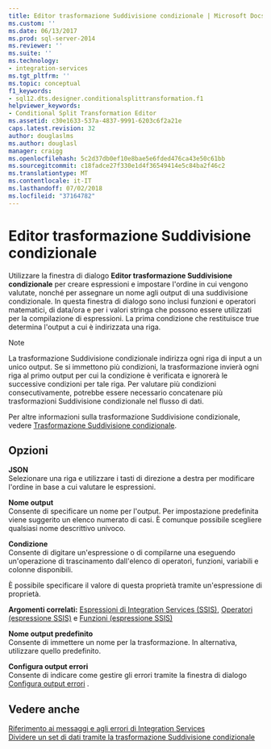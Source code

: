 ```yaml
---
title: Editor trasformazione Suddivisione condizionale | Microsoft Docs
ms.custom: ''
ms.date: 06/13/2017
ms.prod: sql-server-2014
ms.reviewer: ''
ms.suite: ''
ms.technology:
- integration-services
ms.tgt_pltfrm: ''
ms.topic: conceptual
f1_keywords:
- sql12.dts.designer.conditionalsplittransformation.f1
helpviewer_keywords:
- Conditional Split Transformation Editor
ms.assetid: c30e1633-537a-4837-9991-6203c6f2a21e
caps.latest.revision: 32
author: douglaslms
ms.author: douglasl
manager: craigg
ms.openlocfilehash: 5c2d37db0ef10e8bae5e6fded476ca43e50c61bb
ms.sourcegitcommit: c18fadce27f330e1d4f36549414e5c84ba2f46c2
ms.translationtype: MT
ms.contentlocale: it-IT
ms.lasthandoff: 07/02/2018
ms.locfileid: "37164782"
---
```

# <a name="conditional-split-transformation-editor"></a>Editor trasformazione Suddivisione condizionale
  Utilizzare la finestra di dialogo **Editor trasformazione Suddivisione condizionale** per creare espressioni e impostare l'ordine in cui vengono valutate, nonché per assegnare un nome agli output di una suddivisione condizionale. In questa finestra di dialogo sono inclusi funzioni e operatori matematici, di data/ora e per i valori stringa che possono essere utilizzati per la compilazione di espressioni. La prima condizione che restituisce true determina l'output a cui è indirizzata una riga.  
  
> [!NOTE]  
>  La trasformazione Suddivisione condizionale indirizza ogni riga di input a un unico output. Se si immettono più condizioni, la trasformazione invierà ogni riga al primo output per cui la condizione è verificata e ignorerà le successive condizioni per tale riga. Per valutare più condizioni consecutivamente, potrebbe essere necessario concatenare più trasformazioni Suddivisione condizionale nel flusso di dati.  
  
 Per altre informazioni sulla trasformazione Suddivisione condizionale, vedere [Trasformazione Suddivisione condizionale](data-flow/transformations/conditional-split-transformation.md).  
  
## <a name="options"></a>Opzioni  
 **JSON**  
 Selezionare una riga e utilizzare i tasti di direzione a destra per modificare l'ordine in base a cui valutare le espressioni.  
  
 **Nome output**  
 Consente di specificare un nome per l'output. Per impostazione predefinita viene suggerito un elenco numerato di casi. È comunque possibile scegliere qualsiasi nome descrittivo univoco.  
  
 **Condizione**  
 Consente di digitare un'espressione o di compilarne una eseguendo un'operazione di trascinamento dall'elenco di operatori, funzioni, variabili e colonne disponibili.  
  
 È possibile specificare il valore di questa proprietà tramite un'espressione di proprietà.  
  
 **Argomenti correlati:**  [Espressioni di Integration Services &#40;SSIS&#41;](expressions/integration-services-ssis-expressions.md), [Operatori &#40;espressione SSIS&#41;](expressions/operators-ssis-expression.md) e [Funzioni &#40;espressione SSIS&#41;](expressions/functions-ssis-expression.md)  
  
 **Nome output predefinito**  
 Consente di immettere un nome per la trasformazione. In alternativa, utilizzare quello predefinito.  
  
 **Configura output errori**  
 Consente di indicare come gestire gli errori tramite la finestra di dialogo [Configura output errori](../../2014/integration-services/configure-error-output.md) .  
  
## <a name="see-also"></a>Vedere anche  
 [Riferimento ai messaggi e agli errori di Integration Services](../../2014/integration-services/integration-services-error-and-message-reference.md)   
 [Dividere un set di dati tramite la trasformazione Suddivisione condizionale](data-flow/transformations/split-a-dataset-by-using-the-conditional-split-transformation.md)  
  
  
